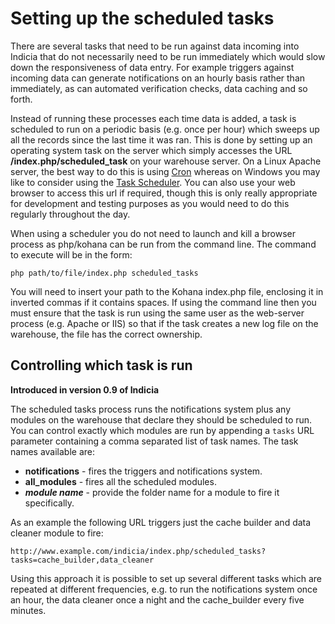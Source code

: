 # Setting up the scheduled tasks #

There are several tasks that need to be run against data incoming into Indicia that do not necessarily need to be run immediately which would slow down the responsiveness of data entry. For example triggers against incoming data can generate notifications on an hourly basis rather than immediately, as can automated verification checks, data caching and so forth.

Instead of running these processes each time data is added, a task is scheduled to run on a periodic basis (e.g. once per hour) which sweeps up all the records since the last time it was ran. This is done by setting up an operating system task on the server which simply accesses the URL **/index.php/scheduled\_task** on your warehouse server. On a Linux Apache server, the best way to do this is using [Cron](http://en.wikipedia.org/wiki/Cron) whereas on Windows you may like to consider using the [Task Scheduler](http://en.wikipedia.org/wiki/Task_Scheduler). You can also use your web browser to access this url if required, though this is only really appropriate for development and testing purposes as you would need to do this regularly throughout the day.

When using a scheduler you do not need to launch and kill a browser process as php/kohana can be run from the command line. The command to execute will be in the form:
```
php path/to/file/index.php scheduled_tasks
```
You will need to insert your path to the Kohana index.php file, enclosing it in inverted commas if it contains spaces. If using the command line then you must ensure that the task is run using the same user as the web-server process (e.g. Apache or IIS) so that if the task creates a new log file on the warehouse, the file has the correct ownership.

## Controlling which task is run ##

**Introduced in version 0.9 of Indicia**

The scheduled tasks process runs the notifications system plus any modules on the warehouse that declare they should be scheduled to run. You can control exactly which modules are run by appending a `tasks` URL parameter containing a comma separated list of task names. The task names available are:
  * **notifications** - fires the triggers and notifications system.
  * **all\_modules** - fires all the scheduled modules.
  * **_module name_** - provide the folder name for a module to fire it specifically.

As an example the following URL triggers just the cache builder and data cleaner module to fire:
```
http://www.example.com/indicia/index.php/scheduled_tasks?tasks=cache_builder,data_cleaner
```

Using this approach it is possible to set up several different tasks which are repeated at different frequencies, e.g. to run the notifications system once an hour, the data cleaner once a night and the cache\_builder every five minutes.